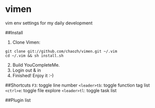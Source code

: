 # vimen
vim env settings for my daily development

##Install
1. Clone Vimen:
```
git clone git://github.com/chaozh/vimen.git ~/.vim
cd ~/.vim && sh install.sh
```
2. Build YouCompleteMe.
3. Login out & in
4. Finished! Enjoy it :-)

##Shortcuts
`F3`: toggle line number 
`<leader>tb`: toggle function tag list
`<ctrl>e`: toggle file explore
`<leader>tl`: toggle task list

##Plugin list
